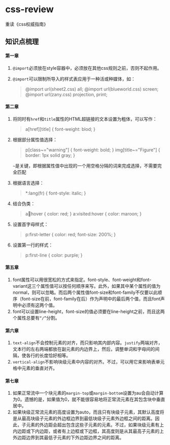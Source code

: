 # css-review
重读《css权威指南》
## 知识点梳理
#### 第一章
1. `@import`必须放在style容器中，必须放在其他css规则之前，否则不起作用。
2. `@import`可以限制所导入的样式表应用于一种活或种媒体，如：

	> @import url(sheet2.css) all;
	> @import url(blueworld.css) screen;
	> @import url(zany.css) projection, print;
	
#### 第二章
1. 将同时有`href`和`title`属性的HTML超链接的文本设置为粗体，可以写作：

	> a[href][title] { font-weight: blod; }

2. 根据部分属性值选择：
	
	> p[class~="warning"] { font-weight: bold; }
	> img[title~="Figure"] { border: 1px solid gray; }
	
	`~`是关键，即根据属性值中出现的一个用空格分隔的词来完成选择，不需要完全匹配
	
3. 根据语言选择：
	
	> *:lang(fr) { font-style: italic; }
	
4. 结合伪类：

	> a:link:hover { color: red; }
	> a:visited:hover { color: maroon; }
	
5. 设置首字母样式：

	> p:first-letter { color: red; font-size: 200%; }
	
6. 设置第一行的样式：

	> p:first-line { color: purple; }
	
#### 第五章
1. font属性可以用很宽松的方式来指定。font-style、font-weight和font-variant这三个属性值可以按任何顺序来写。此外，如果其中某个属性的值为normal，则可以忽略。而后两个属性值font-size和font-family不仅要以此顺序（font-size在前，font-family在后）作为声明中的最后两个值，而且font声明中必须有这两个值。
2. font可以设置line-height，font-size的值必须要在line-height之前，而且这两个属性总要有`“/”`分割。

#### 第六章
1. `text-align`不会控制元素的对齐，而只影响其内部内容。`justify`两端对齐，文本行的左右两端都放在副元素的内边界上，然后，调整单词和字母间的间隔，使各行的长度恰好相等。
2. `vertical-align`不影响块级元素中内容的对齐。不过，可以用它来影响表单元格中元素的垂直对齐。

#### 第七章
1. 如果正常流中一个块元素的`margin-top`或`margin-bottom`设置为au会自动计算为0。遗憾的是，如果值为0，就不能很容易地将正常流元素在其包含块中垂直居中。
2. 如果块级正常流元素的高度设置为auto，而且只有块级子元素，其默认高度将是从最高块级子元素的外边框边界到最低块级子元素外边框之间的距离。因此，子元素的外边距会超出包含这些子元素的元素。不过，如果块级元素有上内边距或下内边距，或者有上边框或下边框，其高度则是从其最高子元素的上外边距边界到其最低子元素的下外边距边界之间的距离。


